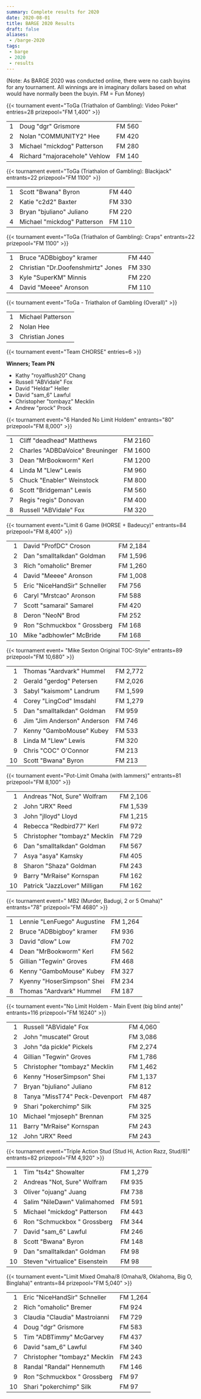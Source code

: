 ```yaml
---
summary: Complete results for 2020
date: 2020-08-01
title: BARGE 2020 Results
draft: false
aliases:
 - /barge-2020
tags:
 - barge
 - 2020
 - results
---
```


(Note: As BARGE 2020 was conducted online, there were no cash buyins for any tournament.  All winnings are in imaginary dollars based on what would have normally been the buyin.  FM = Fun Money)
                 
{{< tournament 
    event="ToGa (Triathalon of Gambling): Video Poker"
    entries=28
    prizepool="FM 1,400" >}}
    
|   |                                         |        |
|--:|-----------------------------------------|--------|
| 1 | Doug &quot;dgr&quot; Grismore           | FM 560 |
| 2 | Nolan &quot;COMMUNITY2&quot; Hee        | FM 420 |
| 3 | Michael &quot;mickdog&quot; Patterson   | FM 280 |
| 4 | Richard &quot;majoracehole&quot; Vehlow | FM 140 |

{{< tournament
    event="ToGa (Triathalon of Gambling): Blackjack"
    entrants=22
    prizepool="FM 1100" >}}

|   |                                       |        |
|--:|---------------------------------------|--------|
| 1 | Scott &quot;Bwana&quot; Byron         | FM 440 |
| 2 | Katie &quot;c2d2&quot; Baxter         | FM 330 |
| 3 | Bryan &quot;bjuliano&quot; Juliano    | FM 220 |
| 4 | Michael &quot;mickdog&quot; Patterson | FM 110 |

{{< tournament
    event="ToGa (Triathalon of Gambling): Craps"
    entrants=22
    prizepool="FM 1100" >}}

|   |                                              |        |
|--:|----------------------------------------------|--------|
| 1 | Bruce &quot;ADBbigboy&quot; kramer           | FM 440 |
| 2 | Christian &quot;Dr.Doofenshmirtz&quot; Jones | FM 330 |
| 3 | Kyle &quot;SuperKM&quot; Minnis              | FM 220 |
| 4 | David &quot;Meeee&quot; Aronson              | FM 110 |

{{< tournament event="ToGa - Triathalon of Gambling (Overall)" >}}

|   |                   |
|--:|-------------------|
| 1 | Michael Patterson |
| 2 | Nolan Hee         |
| 3 | Christian Jones   |

{{< tournament
    event="Team CHORSE" 
    entries=6 >}}
    
**Winners; Team PN**

* Kathy &quot;royalflush20&quot; Chang
* Russell &quot;ABVidale&quot; Fox 
* David &quot;Heldar&quot; Heller
* David &quot;sam_6&quot; Lawful
* Christopher &quot;tombayz&quot; Mecklin
* Andrew &quot;prock&quot; Prock

{{< tournament
    event="6 Handed No Limit Holdem"
    entrants="80"
    prizepool="FM 8,000" >}}
 
|   |                                           |         |
|--:|-------------------------------------------|---------|
| 1 | Cliff &quot;deadhead&quot; Matthews       | FM 2160 |
| 2 | Charles &quot;ADBDaVoice&quot; Breuninger | FM 1600 |
| 3 | Dean &quot;MrBookworm&quot; Kerl          | FM 1200 |
| 4 | Linda M &quot;Llew&quot; Lewis            | FM 960  |
| 5 | Chuck &quot;Enabler&quot; Weinstock       | FM 800  |
| 6 | Scott &quot;Bridgeman&quot; Lewis         | FM 560  |
| 7 | Regis &quot;regis&quot; Donovan           | FM 400  |
| 8 | Russell &quot;ABVidale&quot; Fox          | FM 320  |

{{< tournament
    event="Limit 6 Game (HORSE + Badeucy)"
    entrants=84
    prizepool="FM 8,400" >}}

|    |                                        |          |
|---:|----------------------------------------|----------|
|  1 | David &quot;ProfDC&quot; Croson        | FM 2,184 |
|  2 | Dan &quot;smalltalkdan&quot; Goldman   | FM 1,596 |
|  3 | Rich &quot;omaholic&quot; Bremer       | FM 1,260 |
|  4 | David &quot;Meeee&quot; Aronson        | FM 1,008 |
|  5 | Eric &quot;NiceHandSir&quot; Schneller | FM 756   |
|  6 | Caryl &quot;Mrstcao&quot; Aronson      | FM 588   |
|  7 | Scott &quot;samarai&quot; Samarel      | FM 420   |
|  8 | Deron &quot;NeoN&quot; Brod            | FM 252   |
|  9 | Ron &quot;Schmuckbox &quot; Grossberg  | FM 168   |
| 10 | Mike &quot;adbhowler&quot; McBride     | FM 168   |

{{< tournament
   event= "Mike Sexton Original TOC-Style"
   entrants=89
   prizepool="FM 10,680" >}}

|    |                                       |          |
|---:|---------------------------------------|----------|
|  1 | Thomas &quot;Aardvark&quot; Hummel    | FM 2,772 |
|  2 | Gerald &quot;gerdog&quot; Petersen    | FM 2,026 |
|  3 | Sabyl &quot;kaismom&quot; Landrum     | FM 1,599 |
|  4 | Corey &quot;LingCod&quot; Imsdahl     | FM 1,279 |
|  5 | Dan &quot;smalltalkdan&quot; Goldman  | FM 959   |
|  6 | Jim &quot;Jim Anderson&quot; Anderson | FM 746   |
|  7 | Kenny &quot;GamboMouse&quot; Kubey    | FM 533   |
|  8 | Linda M &quot;Llew&quot; Lewis        | FM 320   |
|  9 | Chris &quot;COC&quot; O'Connor        | FM 213   |
| 10 | Scott &quot;Bwana&quot; Byron         | FM 213   |

{{< tournament
    event="Pot-Limit Omaha (with lammers)"
    entrants=81
    prizepool="FM 8,100" >}}

|    |                                         |          |
|---:|-----------------------------------------|----------|
|  1 | Andreas &quot;Not, Sure&quot; Wolfram   | FM 2,106 |
|  2 | John &quot;JRX&quot; Reed               | FM 1,539 |
|  3 | John &quot;jlloyd&quot; Lloyd           | FM 1,215 |
|  4 | Rebecca &quot;Redbird77&quot; Kerl      | FM 972   |
|  5 | Christopher &quot;tombayz&quot; Mecklin | FM 729   |
|  6 | Dan &quot;smalltalkdan&quot; Goldman    | FM 567   |
|  7 | Asya &quot;asya&quot; Kamsky            | FM 405   |
|  8 | Sharon &quot;Shaza&quot; Goldman        | FM 243   |
|  9 | Barry &quot;MrRaise&quot; Kornspan      | FM 162   |
| 10 | Patrick &quot;JazzLover&quot; Milligan  | FM 162   |

{{< tournament
    event=" MB2 (Murder, Badugi, 2 or 5 Omaha)"
    entrants="78"
    prizepool="FM 4680" >}}

|   |                                       |          |
|--:|---------------------------------------|----------|
| 1 | Lennie &quot;LenFuego&quot; Augustine | FM 1,264 |
| 2 | Bruce &quot;ADBbigboy&quot; kramer    | FM 936   |
| 3 | David &quot;dlow&quot; Low            | FM 702   |
| 4 | Dean &quot;MrBookworm&quot; Kerl      | FM 562   |
| 5 | Gillian &quot;Tegwin&quot; Groves     | FM 468   |
| 6 | Kenny &quot;GamboMouse&quot; Kubey    | FM 327   |
| 7 | Kyenny &quot;HoserSimpson&quot; Shei  | FM 234   |
| 8 | Thomas &quot;Aardvark&quot; Hummel    | FM 187   |

{{< tournament
    event="No Limit Holdem - Main Event (big blind ante)"
    entrants=116
    prizepool="FM 16240" >}}

|    |                                          |          |
|---:|------------------------------------------|----------|
|  1 | Russell &quot;ABVidale&quot; Fox         | FM 4,060 |
|  2 | John &quot;muscatel&quot; Grout          | FM 3,086 |
|  3 | John &quot;da pickle&quot; Pickels       | FM 2,274 |
|  4 | Gillian &quot;Tegwin&quot; Groves        | FM 1,786 |
|  5 | Christopher &quot;tombayz&quot; Mecklin  | FM 1,462 |
|  6 | Kenny &quot;HoserSimpson&quot; Shei      | FM 1,137 |
|  7 | Bryan &quot;bjuliano&quot; Juliano       | FM 812   |
|  8 | Tanya &quot;MissT74&quot; Peck-Devenport | FM 487   |
|  9 | Shari &quot;pokerchimp&quot; Silk        | FM 325   |
| 10 | Michael &quot;mjoseph&quot; Brennan      | FM 325   |
| 11 | Barry &quot;MrRaise&quot; Kornspan       | FM 243   |
| 12 | John &quot;JRX&quot; Reed                | FM 243   |

{{< tournament
    event="Triple Action Stud (Stud Hi, Action Razz, Stud/8)"
    entrants=82
    prizepool="FM 4,920" >}}

|    |                                          |          |
|---:|------------------------------------------|----------|
|  1 | Tim &quot;ts4z&quot; Showalter           | FM 1,279 |
|  2 | Andreas &quot;Not, Sure&quot; Wolfram    | FM 935   |
|  3 | Oliver &quot;ojuang&quot; Juang          | FM 738   |
|  4 | Salim &quot;NileDawn&quot; Valimahomed   | FM 591   |
|  5 | Michael &quot;mickdog&quot; Patterson    | FM 443   |
|  6 | Ron &quot;Schmuckbox &quot; Grossberg    | FM 344   |
|  7 | David &quot;sam\_6&quot; Lawful          | FM 246   |
|  8 | Scott &quot;Bwana&quot; Byron            | FM 148   |
|  9 | Dan &quot;smalltalkdan&quot; Goldman     | FM 98    |
| 10 | Steven &quot;virtualice&quot; Eisenstein | FM 98    |

{{< tournament
    event="Limit Mixed Omaha/8 (Omaha/8, Oklahoma, Big O, Binglaha)"
    entrants=84 
    prizepool="FM 5,040" >}}

|    |                                         |          |
|---:|-----------------------------------------|----------|
|  1 | Eric &quot;NiceHandSir&quot; Schneller  | FM 1,264 |
|  2 | Rich &quot;omaholic&quot; Bremer        | FM 924   |
|  3 | Claudia &quot;Claudia&quot; Mastroianni | FM 729   |
|  4 | Doug &quot;dgr&quot; Grismore           | FM 583   |
|  5 | Tim &quot;ADBTimmy&quot; McGarvey       | FM 437   |
|  6 | David &quot;sam_6&quot; Lawful          | FM 340   |
|  7 | Christopher &quot;tombayz&quot; Mecklin | FM 243   |
|  8 | Randal &quot;Randal&quot; Hennemuth     | FM 146   |
|  9 | Ron &quot;Schmuckbox &quot; Grossberg   | FM 97    |
| 10 | Shari &quot;pokerchimp&quot; Silk       | FM 97    |
